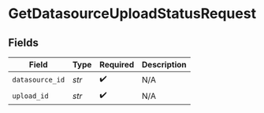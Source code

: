 # GetDatasourceUploadStatusRequest


## Fields

| Field              | Type               | Required           | Description        |
| ------------------ | ------------------ | ------------------ | ------------------ |
| `datasource_id`    | *str*              | :heavy_check_mark: | N/A                |
| `upload_id`        | *str*              | :heavy_check_mark: | N/A                |